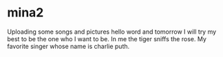 # mina2
Uploading some songs and pictures
hello word and tomorrow
I will try my best to be the one who I want to be.
In me the tiger sniffs the rose.
My favorite singer whose name is charlie puth.
